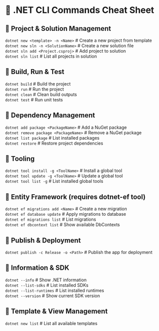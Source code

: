 # 🚀 .NET CLI Commands Cheat Sheet

## 🔹 Project & Solution Management
`dotnet new <template> -n <Name>`       # Create a new project from template  
`dotnet new sln -n <SolutionName>`      # Create a new solution file  
`dotnet sln add <Project.csproj>`       # Add project to solution  
`dotnet sln list`                       # List all projects in solution  

## 🔹 Build, Run & Test
`dotnet build`                          # Build the project  
`dotnet run`                            # Run the project  
`dotnet clean`                          # Clean build outputs  
`dotnet test`                           # Run unit tests  

## 🔹 Dependency Management
`dotnet add package <PackageName>`      # Add a NuGet package  
`dotnet remove package <PackageName>`   # Remove a NuGet package  
`dotnet list package`                   # List installed packages  
`dotnet restore`                        # Restore project dependencies  

## 🔹 Tooling
`dotnet tool install -g <ToolName>`     # Install a global tool  
`dotnet tool update -g <ToolName>`      # Update a global tool  
`dotnet tool list -g`                   # List installed global tools  

## 🔹 Entity Framework (requires dotnet-ef tool)
`dotnet ef migrations add <Name>`       # Create a new migration  
`dotnet ef database update`             # Apply migrations to database  
`dotnet ef migrations list`             # List migrations  
`dotnet ef dbcontext list`              # Show available DbContexts  

## 🔹 Publish & Deployment
`dotnet publish -c Release -o <Path>`   # Publish the app for deployment  

## 🔹 Information & SDK
`dotnet --info`                         # Show .NET information  
`dotnet --list-sdks`                    # List installed SDKs  
`dotnet --list-runtimes`                # List installed runtimes  
`dotnet --version`                      # Show current SDK version  

## 🔹 Template & View Management
`dotnet new list`                       # List all available templates  
